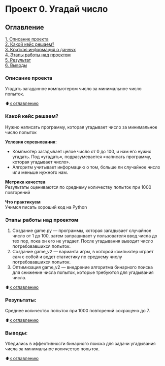 # Проект 0. Угадай число

## Оглавление  
[1. Описание проекта](.README.md#Описание-проекта)  
[2. Какой кейс решаем?](.README.md#Какой-кейс-решаем)  
[3. Краткая информация о данных](.README.md#Краткая-информация-о-данных)  
[4. Этапы работы над проектом](.README.md#Этапы-работы-над-проектом)  
[5. Результат](.README.md#Результат)    
[6. Выводы](.README.md#Выводы) 

### Описание проекта    
Угадать загаданное компьютером число за минимальное число попыток.

:arrow_up:[к оглавлению](_)


### Какой кейс решаем?    
Нужно написать программу, которая угадывает число за минимальное число попыток

**Условия соревнования:**  
- Компьютер загадывает целое число от 0 до 100, и нам его нужно угадать. Под «угадать», подразумевается «написать программу, которая угадывает число».
- Алгоритм учитывает информацию о том, больше ли случайное число или меньше нужного нам.

**Метрика качества**     
Результаты оцениваются по среднему количеству попыток при 1000 повторений

**Что практикуем**     
Учимся писать хороший код на Python


### Этапы работы над проектом  
1. Создание game.py — программы, которая загадывает случайное число от 1 до 100, затем запрашивает у пользователя ввод числа до тех пор, пока он его не угадает. После угадывания выводит число потребовавшихся попыток. 
2. Создание game_v2 — варианта игры, в которой компьютер играет сам с собой и ведет статистику по среднему числу потребовавшихся попыток.
3. Оптимизация game_v2 — внедрение алгоритма бинарного поиска для снижение числа попыток, которые требуются для угадывания числа.

:arrow_up:[к оглавлению](.README.md#Оглавление)


### Результаты:  
Среднее количество попыток при 1000 повторений сокращено до 7.

:arrow_up:[к оглавлению](.README.md#Оглавление)


### Выводы:  
Убедились в эффективности бинарного поиска для задачи угадывания числа за минимальное количество попыток.

:arrow_up:[к оглавлению](.README.md#Оглавление)

